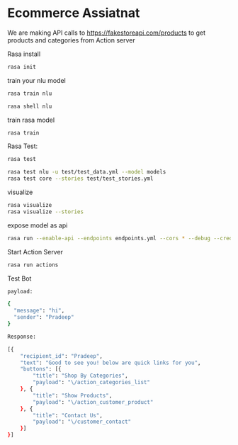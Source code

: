# Ecommerce Assiatnat

We are making API calls to https://fakestoreapi.com/products to get products and categories from Action server

Rasa install
```bash
rasa init
```
train your nlu model
```bash
rasa train nlu

rasa shell nlu
```
train rasa model
```bash
rasa train
```
Rasa Test:
```bash
rasa test

rasa test nlu -u test/test_data.yml --model models
rasa test core --stories test/test_stories.yml
```
visualize
```bash
rasa visualize
rasa visualize --stories
```
expose model as api
```bash
rasa run --enable-api --endpoints endpoints.yml --cors * --debug --credentials credentials.yml --log-file logs.json
```
Start Action Server
```bash
rasa run actions
```

Test Bot
```bash
payload:

{
  "message": "hi",
  "sender": "Pradeep"
}

Response:

[{
	"recipient_id": "Pradeep",
	"text": "Good to see you! below are quick links for you",
	"buttons": [{
		"title": "Shop By Categories",
		"payload": "\/action_categories_list"
	}, {
		"title": "Show Products",
		"payload": "\/action_customer_product"
	}, {
		"title": "Contact Us",
		"payload": "\/customer_contact"
	}]
}]

```
